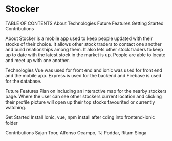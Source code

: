 # Stocker

TABLE OF CONTENTS
About
Technologies
Future Features
Getting Started
Contributions

About
Stocker is a mobile app used to keep people updated with their stocks of their choice. It allows other stock traders to contact one another and build relationships among them. It also lets other stock traders to keep up to date with the latest stock in the market is up. People are able to locate and meet up with one another. 

Technologies
Vue was used for front end and ionic was used for front end and the mobile app. Express is used for the backend and Firebase is used for the database.

Future Features
Plan on including an interactive map for the nearby stockers page. Where the user can see other stockers current location and clicking their profile picture will open up their top stocks favourited or currently watching.

Get Started
Install Ionic, vue, npm install after cding into frontend-ionic folder

Contributions
Sajan Toor, Alfonso Ocampo, TJ Poddar, Ritam Singa